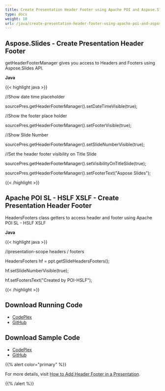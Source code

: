 ```yaml
---
title: Create Presentation Header Footer using Apache POI and Aspose.Slides
type: docs
weight: 10
url: /java/create-presentation-header-footer-using-apache-poi-and-aspose-slides/
---
```


## **Aspose.Slides - Create Presentation Header Footer**
getHeaderFooterManager gives you access to Headers and Footers using Aspose.Slides API.

**Java**

{{< highlight java >}}

 //Show date time placeholder

sourcePres.getHeaderFooterManager().setDateTimeVisible(true);

//Show the footer place holder

sourcePres.getHeaderFooterManager().setFooterVisible(true);

//Show Slide Number

sourcePres.getHeaderFooterManager().setSlideNumberVisible(true);

//Set the  header footer visibility on Title Slide

sourcePres.getHeaderFooterManager().setVisibilityOnTitleSlide(true);

sourcePres.getHeaderFooterManager().setFooterText("Aspose Slides");

{{< /highlight >}}
## **Apache POI SL - HSLF XSLF - Create Presentation Header Footer**
HeadersFooters class getters to access header and footer using Apache POI SL - HSLF XSLF

**Java**

{{< highlight java >}}

 //presentation-scope headers / footers

HeadersFooters hf = ppt.getSlideHeadersFooters();

hf.setSlideNumberVisible(true);

hf.setFootersText("Created by POI-HSLF");

{{< /highlight >}}
## **Download Running Code**
- [CodePlex](https://asposeslidesjavaapachepoi.codeplex.com/releases/view/618722)
- [GitHub](https://github.com/aspose-slides/Aspose.Slides-for-Java/releases/tag/Aspose.Slides_Java_for_Apache_POI-v1.0.0)
## **Download Sample Code**
- [CodePlex](https://asposeslidesjavaapachepoi.codeplex.com/SourceControl/latest#src/main/java/com/aspose/slides/examples/featurescomparison/presentation/createheaderfooter/)
- [GitHub](https://github.com/aspose-slides/Aspose.Slides-for-Java/tree/master/Plugins/Aspose_Slides_for_Apache_POI/src/main/java/com/aspose/slides/examples/featurescomparison/presentation/createheaderfooter)

{{% alert color="primary" %}} 

For more details, visit [How to Add Header Footer in a Presentation](http://docs.aspose.com:8082/docs/display/slidesjava/How+to+Add+Header+Footer+in+a+Presentation).

{{% /alert %}}
